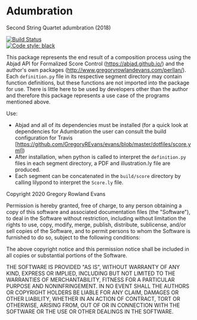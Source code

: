 # Adumbration
Second String Quartet adumbration (2018)

[![Build Status](https://travis-ci.com/GregoryREvans/adumbration.svg?branch=master)](https://travis-ci.com/GregoryREvans/adumbration) <br />
[![Code style: black](https://img.shields.io/badge/code%20style-black-000000.svg)](https://github.com/python/black) <br/>

This package represents the end result of a composition process using the Abjad API for Formalized Score Control (https://abjad.github.io/) and the author's own packages (http://www.gregoryrowlandevans.com/perllan/). Each `definition.py` file in its respective segment directory may contain function definitions, but these functions are not imported into the package for use. There is little here to be used by developers other than the author and therefore this package represents a use case of the programs mentioned above.

Use:
- Abjad and all of its dependencies must be installed (for a quick look at dependencies for Adumbration the user can consult the build configuration for Travis [https://github.com/GregoryREvans/evans/blob/master/dotfiles/score.yml])
- After installation, when python is called to interpret the `definition.py` files in each segment directory, a PDF and illustration.ly file are produced.
- Each segment can be concatenated in the `build/score` directory by calling lilypond to interpret the `Score.ly` file.


Copyright 2020 Gregory Rowland Evans

Permission is hereby granted, free of charge, to any person obtaining a copy of this software and associated documentation files (the "Software"), to deal in the Software without restriction, including without limitation the rights to use, copy, modify, merge, publish, distribute, sublicense, and/or sell copies of the Software, and to permit persons to whom the Software is furnished to do so, subject to the following conditions:

The above copyright notice and this permission notice shall be included in all copies or substantial portions of the Software.

THE SOFTWARE IS PROVIDED "AS IS", WITHOUT WARRANTY OF ANY KIND, EXPRESS OR IMPLIED, INCLUDING BUT NOT LIMITED TO THE WARRANTIES OF MERCHANTABILITY, FITNESS FOR A PARTICULAR PURPOSE AND NONINFRINGEMENT. IN NO EVENT SHALL THE AUTHORS OR COPYRIGHT HOLDERS BE LIABLE FOR ANY CLAIM, DAMAGES OR OTHER LIABILITY, WHETHER IN AN ACTION OF CONTRACT, TORT OR OTHERWISE, ARISING FROM, OUT OF OR IN CONNECTION WITH THE SOFTWARE OR THE USE OR OTHER DEALINGS IN THE SOFTWARE.
